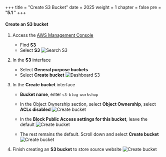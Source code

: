 +++
title = "Create S3 Bucket"
date = 2025
weight = 1
chapter = false
pre = "<b>5.1 </b>"
+++

#### Create an S3 bucket

1. Access the [AWS Management Console](https://console.aws.amazon.com/)
    - Find **S3**
    - Select **S3**
    ![Search S3](/images/5-create-s3-bucket/5.1-create-s3-bucket/5.1.png)

2. In the **S3** interface
    - Select **General purpose buckets**
    - Select **Create bucket**
    ![Dashboard S3](/images/5-create-s3-bucket/5.1-create-s3-bucket/5.2.png)

3. In the **Create bucket** interface
    - **Bucket name**, enter `s3-blog-workshop`
    -  In the Object Ownership section, select **Object Ownership**, select **ACLs disabled**
    ![Create bucket](/images/5-create-s3-bucket/5.1-create-s3-bucket/5.3.png)

    - In the **Block Public Access settings for this bucket**, leave the default
    ![Create bucket](/images/5-create-s3-bucket/5.1-create-s3-bucket/5.4.png)

    - The rest remains the default. Scroll down and select **Create bucket**
    ![Create bucket](/images/5-create-s3-bucket/5.1-create-s3-bucket/5.5.png)

4. Finish creating an **S3 bucket** to store source website
    ![Create bucket](/images/5-create-s3-bucket/5.1-create-s3-bucket/5.6.png)








